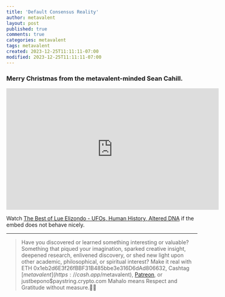 ```yaml
---
title: 'Default Consensus Reality'
author: metavalent
layout: post
published: true
comments: true
categories: metavalent
tags: metavalent
created: 2023-12-25T11:11:11-07:00
modified: 2023-12-25T11:11:11-07:00
---
```


### Merry Christmas from the metavalent-minded Sean Cahill.

<!-- YouTube Player -->
<div class="center">
<iframe id="ytplayer" type="text/html loading="lazy" width="560" height="320"
  src="https://www.youtube.com/embed/vYeVgeTOgbI?t=1h27m27s"
  frameborder="0"></iframe>
</div>

Watch [The Best of Lue Elizondo - UFOs, Human History, Altered DNA](https://youtu.be/vYeVgeTOgbI?t=1h27m27s) if the embed does not behave nicely.

---
> Have you discovered or learned something interesting or valuable? Something that piqued your imagination, sparked creative insight, deepened research, enlivened discovery, or shed new light upon other academic, philosophical, or spiritual interest? Make it real with ETH 0x1eb2d6E3f26fBBF31B485bbe3e316D6dAd806632, Cashtag [$metavalent](https://cash.app/$metavalent), [Patreon](https://patreon.com/metavalent), or justbepono$paystring.crypto.com Mahalo means Respect and Gratitude without measure.🙏🏼
